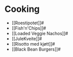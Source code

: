 # Cooking

- [[Roestipotet]]#
- [[Fish'n'Chips]]#
- [[Loaded Veggie Nachos]]#
- [[JuleKveite]]#
- [[Risotto med kjøtt]]#
- [[Black Bean Burgers]]#
